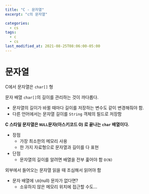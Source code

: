```yaml
---
title: "C - 문자열"
excerpt: "c의 문자열"

categories:
  - cs
tags:
  - c
  - cs
last_modified_at: 2021-08-25T08:06:00-05:00
---
```


# 문자열

C에서 문자열은 `char[]` 형

문자 배열 `char[]`의 길이를 관리하는 것이 까다롭다. 

- 문자열의 길이가 바뀔 때마다 길이를 저장하는 변수도 같이 변경해줘야 함.
- 다른 언어에서는 문자열 길이를 `String` 객체의 필드로 저장함

**C 스타일 문자열은 `NULL`문자(아스키코드 0) 로 끝나는 `char` 배열이다.**

- 장점
  - 가장 최소한의 메모리 사용
  - 한 가지 자료형으로 문자열과 길이를 다 표현
- 단점
  - 문자열의 길이를 알려면 배열을 전부 훑어야 함 `O(N)`

외부에서 들어오는 문자열 읽을 때 조심해서 읽어야 함

- 문자 배열에 `\0`(null) 문자가 없다면?
  - 소유하지 않은 메모리 위치에 접근할 수도...

